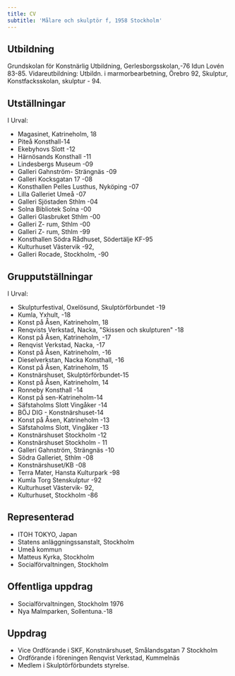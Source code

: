 ```yaml
---
title: CV
subtitle: 'Målare och skulptör f, 1958 Stockholm'
---
```

## Utbildning

Grundskolan för Konstnärlig Utbildning, Gerlesborgsskolan,-76 Idun Lovén 83-85. Vidareutbildning: Utbildn. i marmorbearbetning, Örebro 92, Skulptur, Konstfacksskolan, skulptur - 94.

## Utställningar

I Urval:

* Magasinet, Katrineholm, 18
* Piteå Konsthall-14
* Ekebyhovs Slott -12
* Härnösands Konsthall -11 
* Lindesbergs Museum -09
* Galleri Gahnström- Strängnäs -09
* Galleri Kocksgatan 17 -08
* Konsthallen Pelles Lusthus, Nyköping -07
* Lilla Galleriet Umeå -07
* Galleri Sjöstaden Sthlm -04
* Solna Bibliotek Solna -00
* Galleri Glasbruket Sthlm -00
* Galleri Z- rum, Sthlm -00
* Galleri Z- rum, Sthlm -99
* Konsthallen Södra Rådhuset, Södertälje KF-95
* Kulturhuset Västervik -92,
* Galleri Rocade, Stockholm, -90 



## Grupputställningar

I Urval:

* Skulpturfestival, Oxelösund, Skulptörförbundet -19
* Kumla, Yxhult, -18
* Konst på Åsen, Katrineholm, 18
* Renqvists Verkstad, Nacka, "Skissen och skulpturen" -18
* Konst på Åsen, Katrineholm, -17
* Renqvist Verkstad, Nacka, -17
* Konst på Åsen, Katrineholm, -16
* Dieselverkstan, Nacka Konsthall, -16
* Konst på Åsen, Katrineholm, 15
* Konstnärshuset, Skulptörförbundet-15
* Konst på Åsen, Katrineholm, 14
* Ronneby Konsthall -14
* Konst på sen-Katrineholm-14
* Säfstaholms Slott Vingåker -14
* BÖJ DIG - Konstnärshuset-14
* Konst på Åsen, Katrineholm -13
* Säfstaholms Slott, Vingåker -13
* Konstnärshuset Stockholm -12
* Konstnärshuset Stockholm - 11
* Galleri Gahnström, Strängnäs -10
* Södra Galleriet, Sthlm -08
* Konstnärshuset/KB -08
* Terra Mater, Hansta Kulturpark -98
* Kumla Torg Stenskulptur -92
* Kulturhuset Västervik- 92, 
* Kulturhuset, Stockholm -86

## Representerad

* ITOH TOKYO, Japan
* Statens anläggningssanstalt, Stockholm
* Umeå kommun
* Matteus Kyrka, Stockholm
* Socialförvaltningen, Stockholm

## Offentliga uppdrag

* Socialförvaltningen, Stockholm 1976
* Nya Malmparken, Sollentuna.-18

## Uppdrag

* Vice Ordförande i SKF, Konstnärshuset, Smålandsgatan 7 Stockholm
* Ordförande i föreningen Renqvist Verkstad, Kummelnäs
* Medlem i Skulptörförbundets styrelse.
